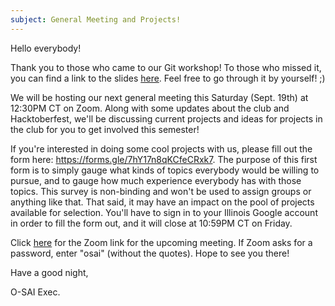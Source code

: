 ```yaml
---
subject: General Meeting and Projects!
---
```

Hello everybody!

Thank you to those who came to our Git workshop!
To those who missed it, you can find a link to the slides [here](https://docs.google.com/presentation/d/1QXkdPvh226l2I1SwEYRkn0XwJnLBaoVZD53xJMZKiUw/edit?usp=sharing).
Feel free to go through it by yourself! ;)

We will be hosting our next general meeting this Saturday (Sept. 19th) at 12:30PM CT on Zoom. 
Along with some updates about the club and Hacktoberfest, we'll be discussing current projects and ideas for projects in the club for you to get involved this semester! 

If you're interested in doing some cool projects with us, please fill out the form here: <https://forms.gle/7hY17n8qKCfeCRxk7>.
The purpose of this first form is to simply gauge what kinds of topics everybody would be willing to pursue, and to gauge how much experience everybody has with those topics.
This survey is non-binding and won't be used to assign groups or anything like that.
That said, it may have an impact on the pool of projects available for selection.
You'll have to sign in to your Illinois Google account in order to fill the form out, and it will close at 10:59PM CT on Friday.

Click [here](https://illinois.zoom.us/j/98402694725?pwd=c0RZUkVEY0llbWhwaUhsSXBOSjFQUT09) for the Zoom link for the upcoming meeting.
If Zoom asks for a password, enter "osai" (without the quotes).
Hope to see you there!


Have a good night,


O-SAI Exec.

